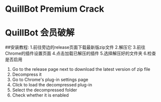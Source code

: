 # QuillBot Premium Crack
# QuillBot 会员破解
##安装教程:
1.前往旁边的release页面下载最新版zip文件
2.解压它
3.前往Chrome的插件设置页面
4.点击加载已解压的插件
5.选择解压好的文件夹
6.检查是否启用
1. Go to the release page next to download the latest version of zip file
2. Decompress it
3. Go to Chrome's plug-in settings page
4. Click to load the decompressed plug-in
5. Select the decompressed folder
6. Check whether it is enabled
